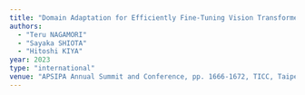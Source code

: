 ```yaml
---
title: "Domain Adaptation for Efficiently Fine-Tuning Vision Transformer with Encrypted Images"
authors:
  - "Teru NAGAMORI"
  - "Sayaka SHIOTA"
  - "Hitoshi KIYA"
year: 2023
type: "international"
venue: "APSIPA Annual Summit and Conference, pp. 1666-1672, TICC, Taipei, Taiwan, 2023-11-02."
---
```

